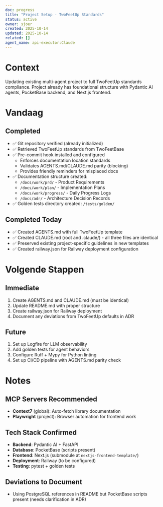 ```yaml
---
doc: progress
title: "Project Setup - TwoFeetUp Standards"
status: active
owner: sjoer
created: 2025-10-14
updated: 2025-10-14
related: []
agent_name: api-executor:Claude
---
```


# Context
Updating existing multi-agent project to full TwoFeetUp standards compliance. Project already has foundational structure with Pydantic AI agents, PocketBase backend, and Next.js frontend.

# Vandaag

## Completed
- ✅ Git repository verified (already initialized)
- ✅ Retrieved TwoFeetUp standards from TwoFeetBase
- ✅ Pre-commit hook installed and configured
  - Enforces documentation location standards
  - Validates AGENTS.md/CLAUDE.md parity (blocking)
  - Provides friendly reminders for misplaced docs
- ✅ Documentation structure created:
  - `/docs/work/prd/` - Product Requirements
  - `/docs/work/plan/` - Implementation Plans
  - `/docs/work/progress/` - Daily Progress Logs
  - `/docs/adr/` - Architecture Decision Records
- ✅ Golden tests directory created: `/tests/golden/`

## Completed Today
- ✅ Created AGENTS.md with full TwoFeetUp template
- ✅ Created CLAUDE.md (root and .claude/) - all three files are identical
- ✅ Preserved existing project-specific guidelines in new templates
- ✅ Created railway.json for Railway deployment configuration

# Volgende Stappen

## Immediate
1. Create AGENTS.md and CLAUDE.md (must be identical)
2. Update README.md with proper structure
3. Create railway.json for Railway deployment
4. Document any deviations from TwoFeetUp defaults in ADR

## Future
1. Set up Logfire for LLM observability
2. Add golden tests for agent behaviors
3. Configure Ruff + Mypy for Python linting
4. Set up CI/CD pipeline with AGENTS.md parity check

# Notes

## MCP Servers Recommended
- **Context7** (global): Auto-fetch library documentation
- **Playwright** (project): Browser automation for frontend work

## Tech Stack Confirmed
- **Backend**: Pydantic AI + FastAPI
- **Database**: PocketBase (scripts present)
- **Frontend**: Next.js (submodule at `nextjs-frontend-template/`)
- **Deployment**: Railway (to be configured)
- **Testing**: pytest + golden tests

## Deviations to Document
- Using PostgreSQL references in README but PocketBase scripts present (needs clarification in ADR)
